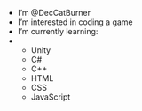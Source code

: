 -  I’m @DecCatBurner
-  I’m interested in coding a game
-  I’m currently learning:
-    * Unity
     * C#
     * C++
     * HTML
     * CSS
     * JavaScript
<!---
DecCatBurner/DecCatBurner is a ✨ special ✨ repository because its `README.md` (this file) appears on your GitHub profile.
You can click the Preview link to take a look at your changes.
--->
